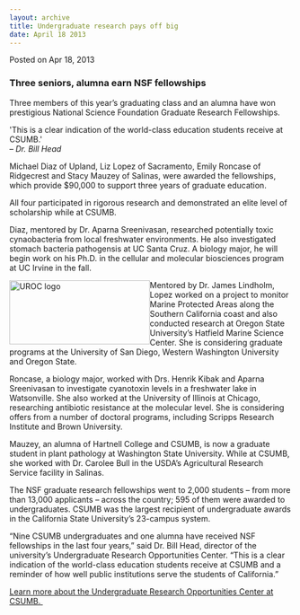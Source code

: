 ```yaml
---
layout: archive
title: Undergraduate research pays off big
date: April 18 2013
---
```





<span class="date">Posted on Apr 18, 2013    </span>
<h3>Three seniors, alumna earn NSF fellowships</h3>
<p>Three members of this year&#x2019;s graduating class and an alumna have
won prestigious National Science Foundation Graduate Research
Fellowships.</p>
<p class="pullquote">&apos;This is a clear indication of the world-class
education students receive at CSUMB.&apos;<br>
<em>&#x2013; Dr. Bill Head</em></br></p>
<p>Michael Diaz of Upland, Liz Lopez of Sacramento, Emily Roncase
of Ridgecrest and Stacy Mauzey of Salinas, were awarded the
fellowships, which provide $90,000 to support three years of
graduate education.</p>
<p>All four participated in rigorous research and demonstrated an
elite level of scholarship while at CSUMB.</p>
<p>Diaz, mentored by Dr. Aparna Sreenivasan, researched potentially
toxic cynaobacteria from local freshwater environments. He also
investigated stomach bacteria pathogensis at UC Santa Cruz. A
biology major, he will begin work on his Ph.D. in the cellular and
molecular biosciences program at UC Irvine in the fall.</p>
<p><img alt="UROC logo" src="http://news.csumb.edu/sites/default/files/65/attachments/news/images/uroc_logo_for_web.jpg" style="float:left; width:250px; height:114px">Mentored by Dr.
James Lindholm, Lopez worked on a project to monitor Marine
Protected Areas along the Southern California coast and also
conducted research at Oregon State University&#x2019;s Hatfield Marine
Science Center. She is considering graduate programs at the
University of San Diego, Western Washington University and Oregon
State.</img></p>
<p>Roncase, a biology major, worked with Drs. Henrik Kibak and
Aparna Sreenivasan to investigate cyanotoxin levels in a freshwater
lake in Watsonville. She also worked at the University of Illinois
at Chicago, researching antibiotic resistance at the molecular
level. She is considering offers from a number of doctoral
programs, including Scripps Research Institute and Brown
University.</p>
<p>Mauzey, an alumna of Hartnell College and CSUMB, is now a
graduate student in plant pathology at Washington State University.
While at CSUMB, she worked with Dr. Carolee Bull in the USDA&#x2019;s
Agricultural Research Service facility in Salinas.</p>
<p>The NSF graduate research fellowships went to 2,000 students &#x2013;
from more than 13,000 applicants &#x2013; across the country; 595 of them
were awarded to undergraduates. CSUMB was the largest recipient of
undergraduate awards in the California State University&#x2019;s 23-campus
system.</p>
<p>&#x201C;Nine CSUMB undergraduates and one alumna have received NSF
fellowships in the last four years,&#x201D; said Dr. Bill Head, director
of the university&#x2019;s Undergraduate Research Opportunities Center.
&#x201C;This is a clear indication of the world-class education students
receive at CSUMB and a reminder of how well public institutions
serve the students of California.&#x201D;</p>
<p><a href="http://csumb.edu/uroc" rel="nofollow">Learn more about
the Undergraduate Research Opportunities Center at
CSUMB.&#xA0;</a></p>





